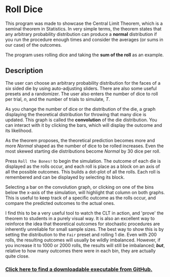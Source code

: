 # Roll Dice

This program was made to showcase the Central Limit Theorem, which is a seminal theorem in Statistics.  In very simple terms, the theorem states that any arbitrary probability distribution can produce a **normal** distribution if you run the procedure enough times and consider the averages (or sums in our case) of the outcomes.

The program uses rolling dice and taking the **sum of the roll** as an example.  

## Description

The user can choose an arbitrary probability distribution for the faces of a six sided die by using auto-adjusting sliders.  There are also some useful presets and a randomizer.  The user also enters the number of dice to roll per trial, $n$, and the number of trials to simulate, *T*.  

As you change the number of dice or the distribution of the die, a graph displaying the theoretical distribution for throwing that many dice is updated.  This graph is called the **convolution** of the die distribution.  You can interact with it by clicking the bars, which will display the outcome and its likelihood.  

As the theorem proposes, the theoretical prediction becomes more and more *Normal* shaped as the number of dice to be rolled increases.  Even the most skewed starting die distributions become *Normal* by 30 dice per roll.

Press `Roll the Bones!` to begin the simulation.  The outcome of each die is displayed as the rolls occur, and each roll is place as a block on an axis of all the possible outcomes.  This builds a dot-plot of all the rolls.  Each roll is remembered and can be displayed by selecting its block.

Selecting a bar on the convolution graph, or clicking on one of the bins below the x-axis of the simulation, will highlight that column on both graphs.  This is useful to keep track of a specific outcome as the rolls occur, and compare the predicted outcomes to the actual ones.

I find this to be a very useful tool to watch the CLT in action, and 'prove' the theorem to students in a purely visual way.  It is also an excellent way to reinforce the idea that theoretical outcomes for stochastic procedures are inherently unreliable for small sample sizes. The best way to show this is by setting the distribution to the `Fair` preset and rolling 1 die. Even with 200 rolls, the resulting outcomes will usually be wildly imbalanced.  However, if you increase it to 1000 or 2000 rolls, the results will still be imbalanced; ***but***, relative to how many outcomes there were in each bin, they are actually quite close.

### [Click here to find a downloadable executable from GitHub.](www.github.com/mikeverwer/roll-dice/releases)
